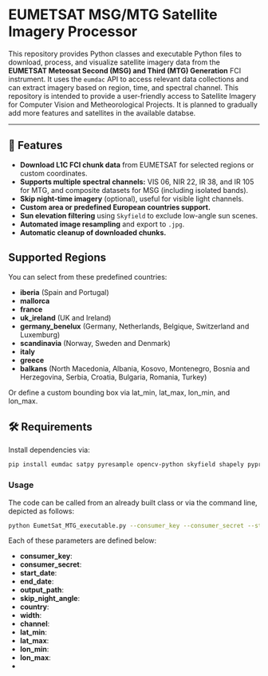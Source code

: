 # EUMETSAT MSG/MTG Satellite Imagery Processor

This repository provides Python classes and executable Python files to download, process, and visualize satellite imagery data from the **EUMETSAT Meteosat Second (MSG) and Third (MTG) Generation** FCI instrument. It uses the `eumdac` API to access relevant data collections and can extract imagery based on region, time, and spectral channel. This repository is intended to provide a user-friendly access to Satellite Imagery for Computer Vision and Metheorological Projects. It is planned to gradually add more features and satellites in the available databse.

---

## 🚀 Features

- **Download L1C FCI chunk data** from EUMETSAT for selected regions or custom coordinates.
- **Supports multiple spectral channels:** VIS 06, NIR 22, IR 38, and IR 105 for MTG, and composite datasets for MSG (including isolated bands).
- **Skip night-time imagery** (optional), useful for visible light channels.
- **Custom area or predefined European countries support.**
- **Sun elevation filtering** using `Skyfield` to exclude low-angle sun scenes.
- **Automated image resampling** and export to `.jpg`.
- **Automatic cleanup of downloaded chunks.**

## Supported Regions
You can select from these predefined countries:
- **iberia** (Spain and Portugal)
- **mallorca**
- **france**
- **uk_ireland** (UK and Ireland)
- **germany_benelux** (Germany, Netherlands, Belgique, Switzerland and Luxemburg) 
- **scandinavia** (Norway, Sweden and Denmark)
- **italy**
- **greece**
- **balkans** (North Macedonia, Albania, Kosovo, Montenegro, Bosnia and Herzegovina, Serbia, Croatia, Bulgaria, Romania, Turkey)

Or define a custom bounding box via lat_min, lat_max, lon_min, and lon_max.

## 🛠️ Requirements

Install dependencies via:

```bash
pip install eumdac satpy pyresample opencv-python skyfield shapely pyproj python-dateutil
```

### Usage
The code can be called from an already built class or via the command line, depicted as follows:

```bash
python EumetSat_MTG_executable.py --consumer_key --consumer_secret --start_date --end_date --output_path --skip_night_angle --country --width --channel --lat_min --lat_max --lon_min --lon_max
```
Each of these parameters are defined below:
- **consumer_key**:
- **consumer_secret**:
- **start_date**:
- **end_date**:
- **output_path**:
- **skip_night_angle**:
- **country**:
- **width**:
- **channel**:
- **lat_min**:
- **lat_max**:
- **lon_min**:
- **lon_max**:
- 
